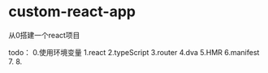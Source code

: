 # custom-react-app
从0搭建一个react项目

todo：
0.使用环境变量
1.react
2.typeScript
3.router
4.dva
5.HMR
6.manifest
7.
8.
